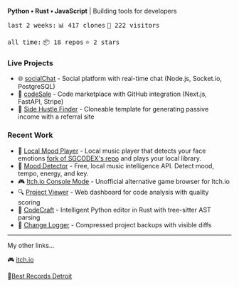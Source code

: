 **Python • Rust • JavaScript** | Building tools for developers
<!-- GITHUB_STATS:START -->
<kbd>last 2 weeks:</kbd> <kbd>📊 417 clones</kbd> <kbd>👥 222 visitors</kbd>

<kbd>all time:</kbd> <kbd>📦 18 repos</kbd> <kbd>⭐ 2 stars</kbd>
<!-- GITHUB_STATS:END -->

### Live Projects
- 🌐 [socialChat](https://socialchat-production.up.railway.app/) - Social platform with real-time chat (Node.js, Socket.io, PostgreSQL)
- 🛒 [codeSale](https://codesale.up.railway.app/) - Code marketplace with GitHub integration (Next.js, FastAPI, Stripe)
- 💼 [Side Hustle Finder](https://side-hustle-finder-production.up.railway.app/) - Cloneable template for generating passive income with a referral site 

### Recent Work
- 🎵 [Local Mood Player](https://github.com/wedsmoker/Music-Recommendation-Using-Facial-Expressions) - Local music player that detects your face emotions [fork of SGCODEX's repo](https://github.com/SGCODEX/Music-Recommendation-Using-Facial-Expressions) and plays your local library.
- 🎵 [Mood Detector](https://github.com/wedsmoker/Mood-Detector) - Free, local music intelligence API. Detect mood, tempo, energy, and key.
- 🎮 [Itch.io Console Mode](https://wedsmoker.itch.io/itchio-console-mode) - Unofficial alternative game browser for Itch.io 
- 🔍 [Project Viewer](https://github.com/wedsmoker/Project-Viewer) - Web dashboard for code analysis with quality scoring
- 🦀 [CodeCraft](https://github.com/wedsmoker/CodeCraft) - Intelligent Python editor in Rust with tree-sitter AST parsing
- 📝 [Change Logger](https://github.com/wedsmoker/Change-Logger) - Compressed project backups with visible diffs

---

My other links...

🎮 [itch.io](https://wedsmoker.itch.io/)

🎵[Best Records Detroit](https://bestrecordsdetroit.bandcamp.com/)
